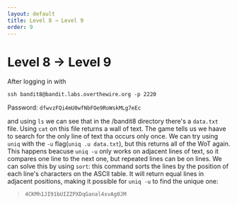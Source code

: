 ```yaml
---
layout: default
title: Level 8 → Level 9
order: 9
---
```


# Level 8 → Level 9
After logging in with 

`ssh bandit8@bandit.labs.overthewire.org -p 2220`

Password: `dfwvzFQi4mU0wfNbFOe9RoWskMLg7eEc`

and using `ls` we can see that in the /bandit8 directory there's a `data.txt` file. Using `cat` on this file returns a wall of text. The game tells us we haave to search for the only line of text tha occurs only once. We can try using `uniq` with the `-u` flag(`uniq .u data.txt`), but this returns all of the WoT again. This happens beacuse `uniq -u` only works on adjacent lines of text, so it compares one line to the next one, but repeated lines can be on  lines. We can solve this by using `sort`: this command sorts the lines by the position of each line's characters on the ASCII table. It will return equal lines in adjacent positions, making it possible for `uniq -u` to find the unique one:

> `4CKMh1JI91bUIZZPXDqGanal4xvAg0JM`